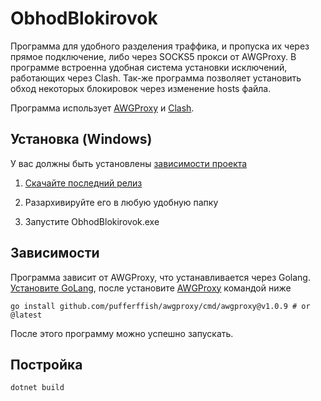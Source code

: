 # ObhodBlokirovok
Программа для удобного разделения траффика, и пропуска их через прямое подключение, либо через SOCKS5 прокси от AWGProxy. В программе встроенна удобная система установки исключений, работающих через Clash. Так-же программа позволяет установить обход некоторых блокировок через изменение hosts файла.

Программа использует [AWGProxy](https://github.com/dima424658/awgproxy) и [Clash](https://github.com/clashdownload/Clash_for_Windows).
## Установка (Windows)
У вас должны быть установлены [зависимости проекта](https://github.com/G0Shark/ObhodBlokirovok#зависимости)

1. [Скачайте последний релиз](https://github.com/G0Shark/ObhodBlokirovok/releases/latest)

2. Разархивируйте его в любую удобную папку

3. Запустите ObhodBlokirovok.exe

## Зависимости
Программа зависит от AWGProxy, что устанавливается через Golang. [Установите GoLang](https://go.dev/dl/), после установите [AWGProxy](https://github.com/dima424658/awgproxy) командой ниже

```go install github.com/pufferffish/awgproxy/cmd/awgproxy@v1.0.9 # or @latest```

После этого программу можно успешно запускать.

## Постройка
```dotnet build```
